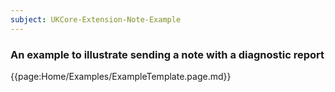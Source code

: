 ```yaml
---
subject: UKCore-Extension-Note-Example
---
```

### An example to illustrate sending a note with a diagnostic report

{{page:Home/Examples/ExampleTemplate.page.md}}
